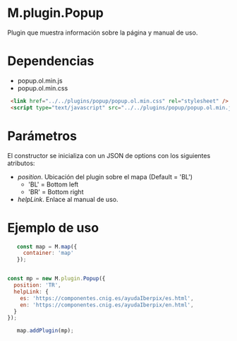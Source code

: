 # M.plugin.Popup

Plugin que muestra información sobre la página y manual de uso.

# Dependencias

- popup.ol.min.js
- popup.ol.min.css

```html
 <link href="../../plugins/popup/popup.ol.min.css" rel="stylesheet" />
 <script type="text/javascript" src="../../plugins/popup/popup.ol.min.js"></script>
```

# Parámetros

El constructor se inicializa con un JSON de options con los siguientes atributos:

- *position*.  Ubicación del plugin sobre el mapa (Default = 'BL')
  - 'BL' = Bottom left
  - 'BR' = Bottom right
- *helpLink*. Enlace al manual de uso.


# Ejemplo de uso

```javascript
   const map = M.map({
     container: 'map'
   });


const mp = new M.plugin.Popup({
  position: 'TR',
  helpLink: {
    es: 'https://componentes.cnig.es/ayudaIberpix/es.html',
    en: 'https://componentes.cnig.es/ayudaIberpix/en.html',
  }
});

   map.addPlugin(mp);
```
